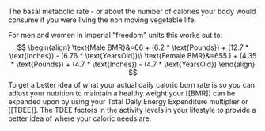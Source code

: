 The basal metabolic rate - or about the number of calories your body would consume if you were living the non moving vegetable life. 

For men and women in imperial "freedom" units this works out to:
$$
\begin{align}
\text{Male BMR}&=66 + (6.2 * \text{Pounds}) + (12.7 * \text{Inches}) - (6.76 * \text{YearsOld})\\
\text{Female BMR}&=655.1 + (4.35 * \text{Pounds}) + (4.7 * \text{Inches}) - (4.7 * \text{YearsOld})
\end{align}
$$
To get a better idea of what your actual daily caloric burn rate is so you can adjust your nutrition to maintain a healthy weight your [[BMR]] can be expanded upon by using your Total Daily Energy Expenditure multiplier or [[TDEE]]. The TDEE factors in the activity levels in your lifestyle to provide a better idea of where your caloric needs are.